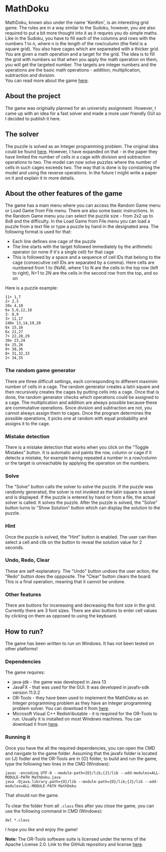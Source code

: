 # MathDoku
MathDoku, known also under the name 'KenKen', is an interesting grid game. The rules are in a way similar to the Sudoku, however, you are also required to put a bit more thought into it as it requres you do simple maths. Like in the Sudoku,  you have to fill each of the columns and rows with the numbers 1 to n, where n is the length of the row/culumn (the field is a square grid). You also have cages which are separeated with a thicker grid. You are given a math operation and a target for the grid. The idea is to fill the grid with numbers so that when you apply the math operation on them, you will get the targeted number. The targets are integer numbers and the operations are the basic math operations - addition, multiplication, subtraction and division.<br>
You can read more about the game [here](https://en.wikipedia.org/wiki/KenKen).

## About the project
The game was originally planned for an university assignment. However, I came up with an idea for a fast solver and made a more user friendly GUI so I decided to publish it here. 

## The solver
The puzzle is solved as an Integer programming problem. The original idea could be found [here](https://www.scirp.org/journal/paperinformation.aspx?paperid=66317). However, I have expanded on that - in the paper they have limited the number of cells in a cage with division and subtraction operations to two. The model can now solve puzzles where the number of cells in such cages exceeds two. The way that is done is by constaining the model and using the reverse operations. In the future I might write a paper on it and explain it in more details. 

## About the other features of the game
The game has a main menu where you can access the Random Game menu or Load Game from File menu. There are also some basic instructions.
In the Random Game menu you can select the puzzle size - from 2x2 up to 8x8 and the difficulty.
In the Load Game from File menu you can load a puzzle from a text file or type a puzzle by hand in the designated area. The following format is used for that:
- Each line defines one cage of the puzzle
- The line starts with the target followed immediately by the arithmetic operator (or none if it's a single cell) for that cage
- This is followed by a space and a sequence of cell IDs that belong to the cage (consecutive cell IDs are separated by a comma). Here cells are numbered from 1 to (NxN), where 1 to N are the cells in the top row (left to right), N+1 to 2N are the cells in the second row from the top, and so on

Here is a puzzle example:
```
11+ 1,7
2÷ 2,3
20x 4,10
6x 5,6,12,18
3- 8,9
3÷ 11,17
240x 13,14,19,20
6x 15,16
6x 21,27
7+ 22,28,29
30x 23,24
6x 25,26
9+ 30,36
8+ 31,32,33
2÷ 34,35
```

### The random game generator
There are three difficult settings, each corresponding to different maximim number of cells in a cage. The random generator creates a latin square and then recursively creates the cages by putting cells into a cage. Once that is done, the random generator checks which operations could be assigned to a cage. The multiplication and addition are always possible because these are commutative operations. Since division and subtraction are not, you cannot always assign them to cages. Once the program determines the possible operations, it picks one at random with equal probability and assigns it to the cage.

### Mistake detection
There is a mistake detection that works when you click on the "Toggle Mistakes" button. It is automatic and paints the row, column or cage if it detects a mistake, for example having repeated a number in a row/column or the target is unreachable by applying the operation on the numbers.

### Solve
The "Solve" button calls the solver to solve the puzzle. If the puzzle was randomly generated, the solver is not invoked as the latin square is saved and is displayed. If the puzzle is entered by hand or from a file, the actual solver is called. It solves the puzzle. After the puzzle is solved, the "Solve" button turns to "Show Solution" button which can display the solution to the puzzle.

### Hint
Once the puzzle is solved, the "Hint" button is enabled. The user can then select a cell and clik on the button to reveal the solution value for 2 seconds.

### Undo, Redo, Clear
These are self-explanatory. The "Undo" button undoes the user action, the "Redo" button does the oppposite. The "Clear" button clears the board. This is a final operation, meaning that it cannot be undone.

### Other features
There are buttons for incereasing and decreasing the font size in the grid. Currently there are 3 font sizes. There are also buttons to enter cell values by clicking on them as opposed to using the keyboard.


## How to run?
The game has been written to run on Windows. It has not been tested on other platforms!

### Dependencies
The game requires:
- java-jdk - the game was developed in Java 13
- JavaFX - that was used for the GUI. It was developed in javafx-sdk version 11.0.2
- OR-Tools - they have been used to implement the MathDoku as an Integer programming problem as they have an Integer programming problem solver. You can download it from [here](https://developers.google.com/optimization/install).
- Microsoft Visual C++ Redistributable - it is required for the OR-Tools to run. Usually it is installed on most Windows machines. You can download it from [here](https://support.microsoft.com/en-us/help/2977003/the-latest-supported-visual-c-downloads).

### Running it
Once you have the all the required dependencies, you can open the CMD and navigate to the game folder. Assuming that the javafx folder is located on {J} fodler and the OR-Tools are in {O} folder, to build and run the game, type the following two lines in the CMD (Windows):
```
javac -encoding UTF-8 --module-path={O}/lib;{J}/lib --add-modules=ALL-MODULE-PATH MathDoku.java
java -Djava.library.path={O}/lib --module-path={O}/lib;{J}/lib --add-modules=ALL-MODULE-PATH MathDoku
```

That should run the game.<br><br>
To clear the folder from all `.class` files after you close the game, you can use the following command in CMD (Windows):
```
del *.class
```

I hope you like and enjoy the game!


**Note:** The OR-Tools software suite is licensed under the terms of the Apache License 2.0. Link to the GitHub repository and license [here](https://github.com/google/or-tools).

